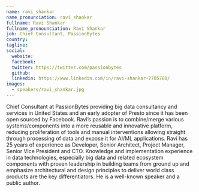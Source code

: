 ```yaml
---
name: ravi_shankar
name_pronunciation: ravi_shankar
fullname: Ravi Shankar
fullname_pronounciation: Ravi Shankar
job: Chief Consultant, PassionBytes
country: 
tagline: 
social:
  website: 
  facebook:
  twitter: https://twitter.com/passionbytes
  github: 
  linkedin: https://www.linkedin.com/in/ravi-shankar-7785788/
images:
  - speakers/ravi_shankar.jpg
---
```


Chief Consultant at PassionBytes providing big data consultancy and services in United States and an early adopter of Presto since it has been open sourced by Facebook. Ravi’s passion is to combine/merge various systems/components into a more reusable and innovative platform, reducing proliferation of tools and manual interventions allowing straight through processing of data and expose it for AI/ML applications. Ravi has 25 years of experience as Developer, Senior Architect, Project Manager, Senior Vice President and CTO. Knowledge and implementation experience in data technologies, especially big data and related ecosystem components with proven leadership in building teams from ground up and emphasize architectural and design principles to deliver world class products are the key differentiators. He is a well-known speaker and a public author.

